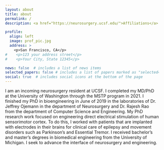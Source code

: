 ```yaml
---
layout: about
title: about
permalink: /
description: <a href="https://neurosurgery.ucsf.edu/">Affiliations</a>.

profile:
  align: left
  image: prof_pic.jpg
  address: >
    <p>San Francisco, CA</p>
#    <p>123 your address street</p>
#    <p>Your City, State 12345</p>

news: false  # includes a list of news items
selected_papers: false # includes a list of papers marked as "selected={true}"
social: true  # includes social icons at the bottom of the page
---
```


I am an incoming neurosurgery resident at UCSF. I completed my MD/PhD at the University of Washington through the MSTP program in 2021. I finished my PhD in bioengineering in June of 2019 in the laboratories of Dr. Jeffrey Ojemann in the department of Neurosurgery and Dr. Rajesh Rao from the department of Computer Science and Engineering. My PhD research work focused on engineering direct electrical stimulation of human sensorimotor cortex. To do this, I worked with patients that are implanted with electrodes in their brains for clinical care of epilepsy and movement disorders such as Parkinson’s and Essential Tremor.  I received bachelor’s and master’s degrees in biomedical engineering from the University of Michigan. I seek to advance the interface of neurosurgery and engineering. 

